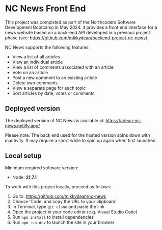 # NC News Front End

This project was completed as part of the Northcoders Software Development Bootcamp in May 2024. It provides a front end interface for a news website based on a back-end API developed in a previous project phase (see: https://github.com/mikkydean/backend-project-nc-news).

NC News supports the following features:

* View a list of all articles
* View an individual article
* View a list of comments associated with an article
* Vote on an article
* Post a new comment to an existing article
* Delete own comments 
* View a separate page for each topic
* Sort articles by date, votes or comments

## Deployed version

The deployed version of NC News is available at: https://adean-nc-news.netlify.app/

Please note: The back end used for the hosted version spins down with inactivity. It may require a short while to spin up again when first launched.

## Local setup

Minimum required software version:

* Node: **21.7.1**

To work with this project locally,  proceed as follows:

1. Go to: https://github.com/mikkydean/nc-news
2. Choose 'Code' and copy the URL to your clipboard
3. In Terminal, type `git clone` and paste the link
4. Open the project in your code editor (e.g. Visual Studio Code)
5. Run `npm install` to install dependencies
6. Run `npm run dev` to launch the site in your browser
